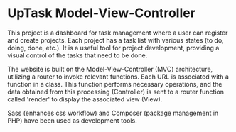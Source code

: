 # UpTask Model-View-Controller
This project is a dashboard for task management where a user can register and create projects. Each project has a task list with various states (to do, doing, done, etc.). It is a useful tool for project development, providing a visual control of the tasks that need to be done.

The website is built on the Model-View-Controller (MVC) architecture, utilizing a router to invoke relevant functions. Each URL is associated with a function in a class. This function performs necessary operations, and the data obtained from this processing (Controller) is sent to a router function called 'render' to display the associated view (View).

Sass (enhances css workflow) and Composer (package management in PHP) have been used as development tools.
